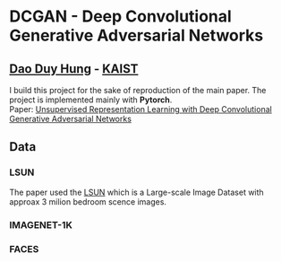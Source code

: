 # DCGAN - Deep Convolutional Generative Adversarial Networks

## [Dao Duy Hung](https://github.com/daoduyhungkaistgit) - [KAIST](https://www.kaist.ac.kr/newsen/html/news/?skey=college&sval=QS+World+University+Ranking)

I build this project for the sake of reproduction of the main paper. The project is implemented mainly with **Pytorch**.  
Paper: [Unsupervised Representation Learning with Deep Convolutional Generative Adversarial Networks](http://arxiv.org/abs/1511.06434)

## Data

### LSUN
The paper used the [LSUN](https://www.yf.io/p/lsun) which is a Large-scale Image Dataset with approax 3 milion bedroom scence images.
### IMAGENET-1K
### FACES
